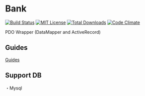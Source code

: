 # Bank

[![Build Status](https://travis-ci.org/su-mi-lab/bank.svg?branch=master)](https://travis-ci.org/su-mi-lab/bank)
[![MIT License](http://img.shields.io/badge/license-MIT-blue.svg?style=flat)](LICENSE)
[![Total Downloads](https://poser.pugx.org/bank/bank-db/downloads)](https://packagist.org/packages/bank/bank-db)
[![Code Climate](https://codeclimate.com/github/su-mi-lab/bank/badges/gpa.svg)](https://codeclimate.com/github/su-mi-lab/bank)

PDO Wrapper (DataMapper and ActiveRecord)

## Guides

[Guides](https://github.com/bank-lab/bank/tree/master/docs)


## Support DB
・Mysql
